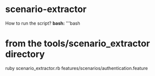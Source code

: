 # scenario-extractor

How to run the script?
**bash:**
'''bash
# from the tools/scenario_extractor directory
ruby scenario_extractor.rb features/scenarios/authentication.feature
